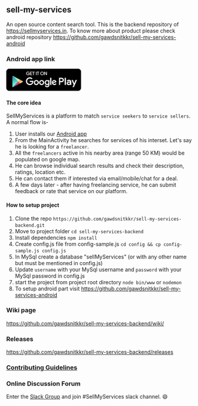 ## sell-my-services

An open source content search tool. This is the backend repository of https://sellmyservices.in.
To know more about product please check android repository https://github.com/gawdsnitkkr/sell-my-services-android

### Android app link
[![Android App](./screenshots/google-play.png)](https://play.google.com/store/apps/details?id=me.varunon9.sellmyservices)

#### The core idea

SellMyServices is a platform to match `service seekers` to `service sellers`. A normal flow is-

1. User installs our [Android app](https://play.google.com/store/apps/details?id=me.varunon9.sellmyservices)
2. From the MainActivity he searches for services of his interset. Let's say he is looking for a `freelancer`.
3. All the `freelancers` active in his nearby area (range 50 KM) would be populated on google map.
4. He can browse individual search results and check their description, ratings, location etc.
5. He can contact them if interested via email/mobile/chat for a deal.
6. A few days later - after having freelancing service, he can submit feedback or rate that service on our platform.

#### How to setup project

1. Clone the repo `https://github.com/gawdsnitkkr/sell-my-services-backend.git`
2. Move to project folder `cd sell-my-services-backend`
3. Install dependencies `npm install`
4. Create config.js file from config-sample.js `cd config && cp config-sample.js config.js`
5. In MySql create a database "sellMyServices" (or with any other name but must be mentioned in config.js)
6. Update `username` with your MySql username and `password` with your MySql password in config.js 
7. start the project from project root directory `node bin/www` or `nodemon`
8. To setup android part visit https://github.com/gawdsnitkkr/sell-my-services-android

### Wiki page
https://github.com/gawdsnitkkr/sell-my-services-backend/wiki/

### Releases
https://github.com/gawdsnitkkr/sell-my-services-backend/releases

### [Contributing Guidelines](CONTRIBUTING.md)

### Online Discussion Forum  
Enter the [Slack Group](https://join.slack.com/t/gawdsnitkkr/shared_invite/enQtNDExNjU0OTQwNTk4LWNhOWY0ZTkyYTU2NzdiNjAxNWUzMGY0ZTNmNDkzYjIyNjI3ODVhYzFhYmVkYTkwYjRhYjg4ODc2NDU0YmJlOTQ) and join #SellMyServices slack channel. :smile:
